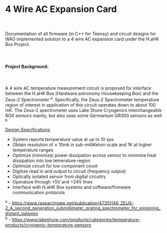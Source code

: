 <h1>4 Wire AC Expansion Card</h1>
<br><br>
Documentation of all firmware (in C++ for Teensy) and circuit designs for WAG implemented solution to a 4 wire AC expansion card under the H.aHK Box Project.
<br><br><br>

<h4>Project Background:</h4>
<br><br>
A 4 wire AC temperature measurement circuit is proposed for interface between the H.aHK Box (Hardware.astronomy Housekeeping Box) and the Zeus-2 Spectrometer <sup>a</sup>. Specifically, the Zeus-2 Spectrometer temperature region of interest in application of this circuit operates down to about 100 mK. The Zeus-2 spectrometer uses Lake Shore Cryogenics Interchangeable ROX sensors mainly, but also uses some Germanium GR300 sensors as well <sup>b</sup>

<u>Design Specifications</u>
- System reports temperature value at up to 10 sps
- Obtain resolution of $\pm$ 10mk in sub-milliKelvin scale and 1K at higher temperature ranges
- Optimize (minimize) power dissipation across sensor to minimize heat dissipation into low temerature region
- Optimize circuit for low component count
- Digitize read in and output to circuit (frequency output)
- Optically isolated sensor from digital circuitry
- Operature through +5V and +24V lines
- Interface with H.aHK Box systems and software/firmware communication protocols

<sup>a</sup> - https://www.researchgate.net/publication/47351146_ZEUS-2_A_second_generation_submillimeter_grating_spectrometer_for_exploring_distant_galaxies
<br>
<sup>b</sup> - https://www.lakeshore.com/products/categories/temperature-products/cryogenic-temperature-sensors
